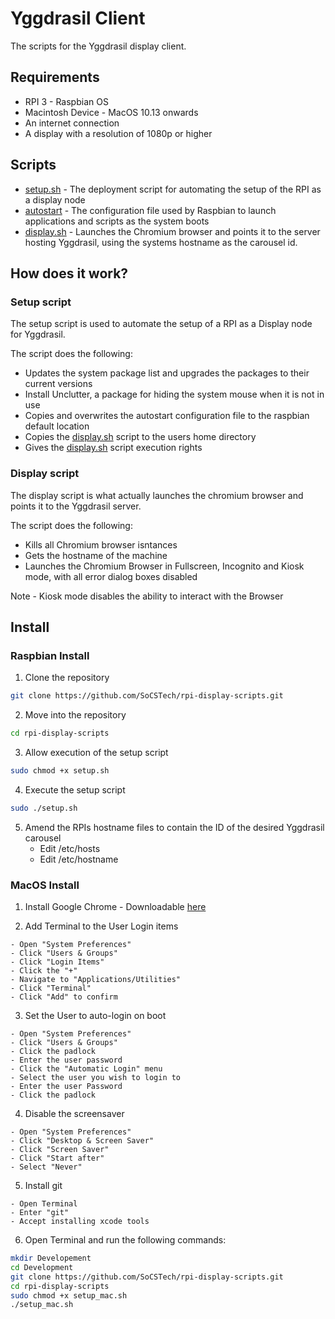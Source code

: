 # Yggdrasil Client
The scripts for the Yggdrasil display client.
## Requirements
* RPI 3 - Raspbian OS
* Macintosh Device - MacOS 10.13 onwards
* An internet connection
* A display with a resolution of 1080p or higher

## Scripts
* [setup.sh](https://github.com/SoCSTech/rpi-display-scripts/blob/master/setup.sh) - The deployment script for automating the setup of the RPI as a display node
* [autostart](https://github.com/SoCSTech/rpi-display-scripts/blob/master/autostart) - The configuration file used by Raspbian to launch applications and scripts as the system boots
* [display.sh](https://github.com/SoCSTech/rpi-display-scripts/blob/master/display.sh) - Launches the Chromium browser and points it to the server hosting Yggdrasil, using the systems hostname as the carousel id.

## How does it work?
### Setup script
The setup script is used to automate the setup of a RPI as a Display node for Yggdrasil.

The script does the following:
* Updates the system package list and upgrades the packages to their current versions
* Install Unclutter, a package for hiding the system mouse when it is not in use
* Copies and overwrites the autostart configuration file to the raspbian default location
* Copies the [display.sh](https://github.com/SoCSTech/rpi-display-scripts/blob/master/display.sh) script to the users home directory
* Gives the [display.sh](https://github.com/SoCSTech/rpi-display-scripts/blob/master/display.sh) script execution rights

### Display script
The display script is what actually launches the chromium browser and points it to the Yggdrasil server.

The script does the following:
* Kills all Chromium browser isntances
* Gets the hostname of the machine
* Launches the Chromium Browser in Fullscreen, Incognito and Kiosk mode, with all error dialog boxes disabled

Note - Kiosk mode disables the ability to interact with the Browser

## Install
### Raspbian Install
1. Clone the repository
```bash
git clone https://github.com/SoCSTech/rpi-display-scripts.git
```

2. Move into the repository
```bash
cd rpi-display-scripts
```

3. Allow execution of the setup script
```bash
sudo chmod +x setup.sh
```

4. Execute the setup script
```bash
sudo ./setup.sh
```

5. Amend the RPIs hostname files to contain the ID of the desired Yggdrasil carousel
    * Edit /etc/hosts
    * Edit /etc/hostname


### MacOS Install
1. Install Google Chrome - Downloadable [here](https://www.google.com/intl/en_uk/chrome/)

2. Add Terminal to the User Login items
```
- Open "System Preferences"
- Click "Users & Groups"
- Click "Login Items"
- Click the "+"
- Navigate to "Applications/Utilities"
- Click "Terminal"
- Click "Add" to confirm
```

3. Set the User to auto-login on boot
```
- Open "System Preferences"
- Click "Users & Groups"
- Click the padlock
- Enter the user password
- Click the "Automatic Login" menu
- Select the user you wish to login to
- Enter the user Password
- Click the padlock
```

4. Disable the screensaver
```
- Open "System Preferences"
- Click "Desktop & Screen Saver"
- Click "Screen Saver"
- Click "Start after"
- Select "Never"
```

5. Install git
```
- Open Terminal
- Enter "git"
- Accept installing xcode tools
```

6. Open Terminal and run the following commands:
```bash
mkdir Developement
cd Development
git clone https://github.com/SoCSTech/rpi-display-scripts.git
cd rpi-display-scripts
sudo chmod +x setup_mac.sh
./setup_mac.sh
```
